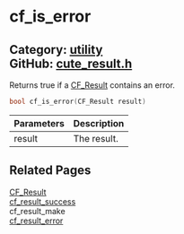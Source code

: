[](../header.md ':include')

# cf_is_error

Category: [utility](/api_reference?id=utility)  
GitHub: [cute_result.h](https://github.com/RandyGaul/cute_framework/blob/master/include/cute_result.h)  
---

Returns true if a [CF_Result](/utility/cf_result.md) contains an error.

```cpp
bool cf_is_error(CF_Result result)
```

Parameters | Description
--- | ---
result | The result.

## Related Pages

[CF_Result](/utility/cf_result.md)  
[cf_result_success](/utility/cf_result_success.md)  
cf_result_make  
[cf_result_error](/utility/cf_result_error.md)  
